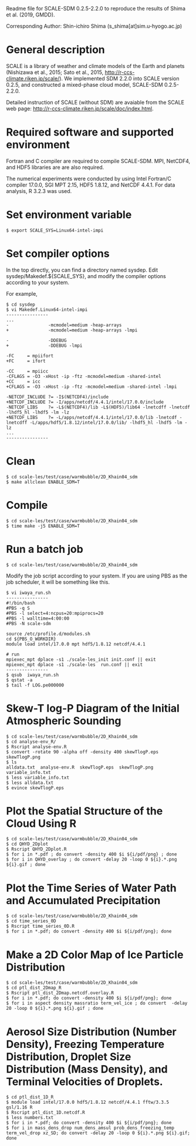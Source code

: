 Readme file for SCALE-SDM 0.2.5-2.2.0 to reproduce the results of Shima et al. (2019, GMDD).

Corresponding Author: Shin-ichiro Shima (s_shima[at]sim.u-hyogo.ac.jp)

[//]:#(#################################################################################)
# General description
SCALE is a library of weather and climate models of the Earth and planets (Nishizawa et al., 2015; Sato et al.,
2015, http://r-ccs-climate.riken.jp/scale/). We implemented SDM 2.2.0 into SCALE version 0.2.5, 
and constructed a mixed-phase cloud model, SCALE-SDM 0.2.5-2.2.0.

Detailed instruction of SCALE (without SDM) are avaiable from the SCALE web page: http://r-ccs-climate.riken.jp/scale/doc/index.html.

[//]:#(#################################################################################)
# Required software and supported environment
Fortran and C compiler are required to compile SCALE-SDM. 
MPI, NetCDF4, and HDF5 libraries are are also required.

The numerical experiments were conducted by using Intel Fortran/C compiler 17.0.0, SGI MPT 2.15, HDF5 1.8.12, and NetCDF 4.4.1.
For data analysis, R 3.2.3 was used. 

[//]:#(#################################################################################)
# Set environment variable
```
$ export SCALE_SYS=Linux64-intel-impi
```

[//]:#(#################################################################################)
# Set compiler options
In the top directly, you can find a directory named sysdep.
Edit sysdep/Makedef.${SCALE_SYS}, and modify the compiler options according to your system.

For example, 
```
$ cd sysdep
$ vi Makedef.Linux64-intel-impi
----------------
...
-               -mcmodel=medium -heap-arrays
+               -mcmodel=medium -heap-arrays -lmpi

-               -DDEBUG
+               -DDEBUG -lmpi

-FC     = mpiifort
+FC     = ifort

-CC     = mpiicc
-CFLAGS = -O3 -xHost -ip -ftz -mcmodel=medium -shared-intel
+CC     = icc
+CFLAGS = -O3 -xHost -ip -ftz -mcmodel=medium -shared-intel -lmpi

-NETCDF_INCLUDE ?= -I$(NETCDF4)/include
+NETCDF_INCLUDE ?= -I/apps/netcdf/4.4.1/intel/17.0.0/include
-NETCDF_LIBS    ?= -L$(NETCDF4)/lib -L$(HDF5)/lib64 -lnetcdff -lnetcdf -lhdf5_hl -lhdf5 -lm -lz
+NETCDF_LIBS    ?= -L/apps/netcdf/4.4.1/intel/17.0.0/lib -lnetcdf -lnetcdff -L/apps/hdf5/1.8.12/intel/17.0.0/lib/ -lhdf5_hl -lhdf5 -lm -lz
...
----------------
```

[//]:#(#################################################################################)
# Clean
```
$ cd scale-les/test/case/warmbubble/2D_Khain04_sdm
$ make allclean ENABLE_SDM=T
```

[//]:#(#################################################################################)
# Compile
```
$ cd scale-les/test/case/warmbubble/2D_Khain04_sdm
$ time make -j5 ENABLE_SDM=T
```

[//]:#(#################################################################################)
# Run a batch job
```
$ cd scale-les/test/case/warmbubble/2D_Khain04_sdm
```

Modify the job script according to your system. 
If you are using PBS as the job scheduler, it will be something like this.
```
$ vi iwaya_run.sh
----------------
#!/bin/bash
#PBS -q S
#PBS -l select=4:ncpus=20:mpiprocs=20
#PBS -l walltime=4:00:00
#PBS -N scale-sdm

source /etc/profile.d/modules.sh
cd ${PBS_O_WORKDIR}
module load intel/17.0.0 mpt hdf5/1.8.12 netcdf/4.4.1

# run
mpiexec_mpt dplace -s1 ./scale-les_init init.conf || exit
mpiexec_mpt dplace -s1 ./scale-les  run.conf || exit
----------------
$ qsub  iwaya_run.sh
$ qstat -a
$ tail -f LOG.pe000000
```

[//]:#(#################################################################################)
# Skew-T log-P Diagram of the Initial Atmospheric Sounding
```
$ cd scale-les/test/case/warmbubble/2D_Khain04_sdm
$ cd analyse-env_R/
$ Rscript analyse-env.R
$ convert -rotate 90 -alpha off -density 400 skewTlogP.eps skewTlogP.png
$ ls
alldata.txt  analyse-env.R  skewTlogP.eps  skewTlogP.png  variable_info.txt
$ less variable_info.txt
$ less alldata.txt
$ evince skewTlogP.eps
```

[//]:#(#################################################################################)
# Plot the Spatial Structure of the Cloud Using R
```
$ cd scale-les/test/case/warmbubble/2D_Khain04_sdm
$ cd QHYD_2Dplot
$ Rscript QHYD_2Dplot.R
$ for i in *.pdf ; do convert -density 400 $i ${i/pdf/png} ; done
$ for i in QHYD_overlay ; do convert -delay 20 -loop 0 ${i}.*.png ${i}.gif ; done
```

[//]:#(#################################################################################)
# Plot the Time Series of Water Path and Accumulated Precipitation
```
$ cd scale-les/test/case/warmbubble/2D_Khain04_sdm
$ cd time_series_0D
$ Rscript time_series_0D.R
$ for i in *.pdf; do convert -density 400 $i ${i/pdf/png}; done
```

[//]:#(#################################################################################)
# Make a 2D Color Map of Ice Particle Distribution
```
$ cd scale-les/test/case/warmbubble/2D_Khain04_sdm
$ cd ptl_dist_2Dmap_R
$ Rscript ptl_dist_2Dmap.netcdf.overlay.R
$ for i in *.pdf; do convert -density 400 $i ${i/pdf/png}; done
$ for i in aspect density massratio term_vel_ice ; do convert  -delay 20 -loop 0 ${i}.*.png ${i}.gif ; done
```

[//]:#(#################################################################################)
# Aerosol Size Distribution (Number Density), Freezing Temperature Distribution, Droplet Size Distribution (Mass Density), and Terminal Velocities of Droplets.
```
$ cd ptl_dist_1D_R
$ module load intel/17.0.0 hdf5/1.8.12 netcdf/4.4.1 fftw/3.3.5 gsl/1.16 R
$ Rscript ptl_dist_1D.netcdf.R
$ less numbers.txt
$ for i in *.pdf; do convert -density 400 $i ${i/pdf/png}; done
$ for i in mass_dens_drop num_dens_amsul prob_dens_freezing_temp term_vel_drop xz_SD; do convert -delay 20 -loop 0 ${i}.*.png ${i}.gif; done
```
